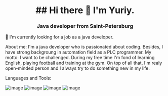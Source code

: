
<div id="header" align="center">
 <h1>## Hi there 👋  I'm Yuriy.</h1>
 <h3>Java developer from Saint-Petersburg</h3>
</div>
 🔭  I'm currently looking for a job as a java developer. 

About me:
I'm a java developer who is passionated about coding.  Besides, I have strong backgroung in automation field as a PLC programmer. My motto: I want to be challenged. During my free time I'm fond of learning English, playing football and training at the gym. On top of all that, I'm realy open-minded person and I always try to do something new in my life.

Languages and Tools:

![image](https://github.com/maddojka/maddojka/assets/117828176/8eaf6f35-2279-42c8-8d75-0e23ca418c43)
![image](https://github.com/maddojka/maddojka/assets/117828176/09d4b65e-bc69-4be2-ac03-86ba0c10edd5)
![image](https://github.com/maddojka/maddojka/assets/117828176/a8280e97-5161-4533-b32e-7093582120df)
![image](https://github.com/maddojka/maddojka/assets/117828176/b0084fe2-e7aa-4951-96bf-b199d4af6faf)


<!--
**maddojka/maddojka** is a ✨ _special_ ✨ repository because its `README.md` (this file) appears on your GitHub profile.

Here are some ideas to get you started:

- 🔭 I’m currently working on ...
- 🌱 I’m currently learning ...
- 👯 I’m looking to collaborate on ...
- 🤔 I’m looking for help with ...
- 💬 Ask me about ...
- 📫 How to reach me: ...
- 😄 Pronouns: ...
- ⚡ Fun fact: ...
-->
